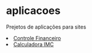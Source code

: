 # aplicacoes
 Prejetos de aplicações para sites


 <li><a href="https://renan-limas.github.io/aplicacoes/controlefinancas">Controle Financeiro</a></li>
 <li><a href="https://renan-limas.github.io/aplicacoes/formulario">Calculadora IMC</a></li>

